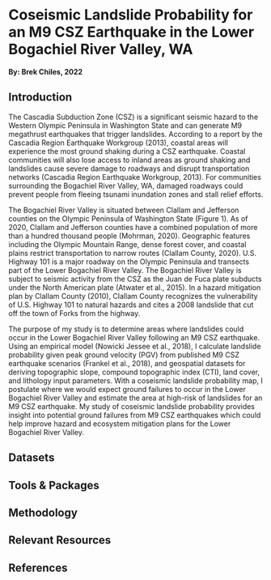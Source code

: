 # Coseismic Landslide Probability for an M9 CSZ Earthquake in the Lower Bogachiel River Valley, WA
**By: Brek Chiles, 2022**

## Introduction
The Cascadia Subduction Zone (CSZ) is a significant seismic hazard to the Western Olympic Peninsula in Washington State and can generate M9 megathrust earthquakes that trigger landslides. According to a report by the Cascadia Region Earthquake Workgroup (2013), coastal areas will experience the most ground shaking during a CSZ earthquake. Coastal communities will also lose access to inland areas as ground shaking and landslides cause severe damage to roadways and disrupt transportation networks (Cascadia Region Earthquake Workgroup, 2013). For communities surrounding the Bogachiel River Valley, WA, damaged roadways could prevent people from fleeing tsunami inundation zones and stall relief efforts. 

The Bogachiel River Valley is situated between Clallam and Jefferson counties on the Olympic Peninsula of Washington State (Figure 1). As of 2020, Clallam and Jefferson counties have a combined population of more than a hundred thousand people (Mohrman, 2020). Geographic features including the Olympic Mountain Range, dense forest cover, and coastal plains restrict transportation to narrow routes (Clallam County, 2020). U.S. Highway 101 is a major roadway on the Olympic Peninsula and transects part of the Lower Bogachiel River Valley. The Bogachiel River Valley is subject to seismic activity from the CSZ as the Juan de Fuca plate subducts under the North American plate (Atwater et al., 2015). In a hazard mitigation plan by Clallam County (2010), Clallam County recognizes the vulnerability of U.S. Highway 101 to natural hazards and cites a 2008 landslide that cut off the town of Forks from the highway. 

The purpose of my study is to determine areas where landslides could occur in the Lower Bogachiel River Valley following an M9 CSZ earthquake. Using an empirical model (Nowicki Jessee et al., 2018), I calculate landslide probability given peak ground velocity (PGV) from published M9 CSZ earthquake scenarios (Frankel et al., 2018), and geospatial datasets for deriving topographic slope, compound topographic index (CTI), land cover, and lithology input parameters. With a coseismic landslide probability map, I postulate where we would expect ground failures to occur in the Lower Bogachiel River Valley and estimate the area at high-risk of landslides for an M9 CSZ earthquake. My study of coseismic landslide probability provides insight into potential ground failures from M9 CSZ earthquakes which could help improve hazard and ecosystem mitigation plans for the Lower Bogachiel River Valley.

## Datasets

## Tools & Packages

## Methodology

## Relevant Resources

## References
